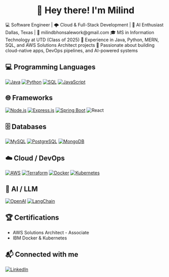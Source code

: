 <!--
**Billy-Flowers/Billy-Flowers** is a ✨ _special_ ✨ repository because its `README.md` (this file) appears on your GitHub profile.

Here are some ideas to get you started:

- 🔭 I’m currently working on ...
- 🌱 I’m currently learning ...
- 👯 I’m looking to collaborate on ...
- 🤔 I’m looking for help with ...
- 💬 Ask me about ...
- 📫 How to reach me: ...
- 😄 Pronouns: ...
- ⚡ Fun fact: ...
-->
<h1 align="center">👋 Hey there! I'm Milind</h1> 
💻 Software Engineer | 🌩️ Cloud & Full-Stack Development | 🤖 AI Enthusiast
Dallas, Texas | 📩 milindbhonsalework@gmail.com
🎓 MS in Information Technology at UTD (Class of 2025)  
🌟 Experience in Java, Python, MERN, SQL, and AWS Solutions Architect projects  
🚀 Passionate about building cloud-native apps, DevOps pipelines, and AI-powered systems  

## 💻 Programming Languages
[![Java](https://img.shields.io/badge/Java-007396?style=for-the-badge&logo=java&logoColor=white)](https://www.java.com/)
[![Python](https://img.shields.io/badge/Python-3776AB?style=for-the-badge&logo=python&logoColor=white)](https://www.python.org/)
[![SQL](https://img.shields.io/badge/SQL-00758F?style=for-the-badge&logo=mysql&logoColor=white)](https://www.w3schools.com/sql/)
[![JavaScript](https://img.shields.io/badge/JavaScript-F7DF1E?style=for-the-badge&logo=javascript&logoColor=black)](https://developer.mozilla.org/en-US/docs/Web/JavaScript)


## 🌐 Frameworks
[![Node.js](https://img.shields.io/badge/Node.js-339933?style=for-the-badge&logo=node.js&logoColor=white)](https://nodejs.org/)
[![Express.js](https://img.shields.io/badge/Express.js-000000?style=for-the-badge&logo=express&logoColor=white)](https://expressjs.com/)
[![Spring Boot](https://img.shields.io/badge/Spring%20Boot-6DB33F?style=for-the-badge&logo=spring&logoColor=white)](https://spring.io/projects/spring-boot)
![React](https://img.shields.io/badge/React-20232A?style=for-the-badge&logo=react&logoColor=61DAFB)

## 🗄️ Databases
[![MySQL](https://img.shields.io/badge/MySQL-4479A1?style=for-the-badge&logo=mysql&logoColor=white)](https://www.mysql.com/)
[![PostgreSQL](https://img.shields.io/badge/PostgreSQL-336791?style=for-the-badge&logo=postgresql&logoColor=white)](https://www.postgresql.org/)
[![MongoDB](https://img.shields.io/badge/MongoDB-47A248?style=for-the-badge&logo=mongodb&logoColor=white)](https://www.mongodb.com/)

## ☁️ Cloud / DevOps
[![AWS](https://img.shields.io/badge/AWS-232F3E?style=for-the-badge&logo=amazon-aws&logoColor=white)](https://aws.amazon.com/)
[![Terraform](https://img.shields.io/badge/Terraform-623CE4?style=for-the-badge&logo=terraform&logoColor=white)](https://www.terraform.io/)
[![Docker](https://img.shields.io/badge/Docker-0db7ed?style=for-the-badge&logo=docker&logoColor=white)](https://www.docker.com/)
[![Kubernetes](https://img.shields.io/badge/Kubernetes-326ce5?style=for-the-badge&logo=kubernetes&logoColor=white)](https://kubernetes.io/)


## 🤖 AI / LLM
[![OpenAI](https://img.shields.io/badge/OpenAI-412991?style=for-the-badge&logo=openai&logoColor=white)](https://openai.com/)
[![LangChain](https://img.shields.io/badge/LangChain-FF9900?style=for-the-badge&logo=data:image/png;base64,iVBORw0KGgoAAAANSUhEUgAAABAAAAAQCAYAAAAf8/9hAAABP0lEQVQ4T63TTUoDQRCG4V8Ip2IegE5gEk4ClhBBgwiXTBgaApSFwEEIQjKpYCIbCKpOk8h6r+m+7sB7E6z2zZm5/z3uHzRw4iQhU5QIsKxG3hmOac7Rzj6iC2CNxXOC8yzBPMZ6RIkoypCZ+HjoigDwYX63lV8FjVdnXbMLX2RAA9H1cxBXP+zAht1LgKae0XyL6Zf0l6jvga/oeQYw7j/3k9SkDzZZD2HwPF8XZ5V6A3e0KUEHU1x+Tw+R8qMAZ/gf7pDqk7k3wF+Nht3mKz8X+PSPkfIWcRf+Jtjvh4F+E7uX7f7JYH/j8DE0hYUGwlqQAAAAASUVORK5CYII=)](https://www.langchain.com/)


## 🏆 Certifications
- AWS Solutions Architect - Associate
- IBM Docker & Kubernetes

## 📬 Connected with me
[![LinkedIn](https://img.shields.io/badge/LinkedIn-0A66C2?style=for-the-badge&logo=linkedin&logoColor=white)](https://www.linkedin.com/in/milind-bhonsale/)


<!-- ##📫 Connect with me:  
[LinkedIn](https://www.linkedin.com/in/milind-bhonsale/) | [Portfolio](https://yourportfolio.com) | [Email](mailto:youremail@domain.com)
-->


